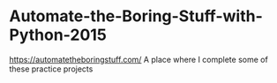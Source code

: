 # Automate-the-Boring-Stuff-with-Python-2015
https://automatetheboringstuff.com/
A place where I complete some of these practice projects
